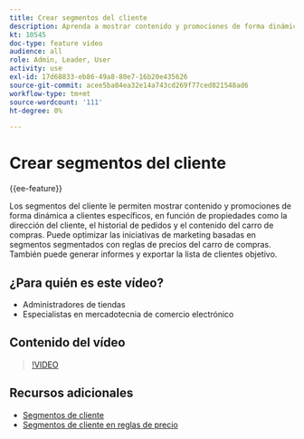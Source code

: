 ```yaml
---
title: Crear segmentos del cliente
description: Aprenda a mostrar contenido y promociones de forma dinámica a clientes específicos en función de propiedades como la dirección del cliente, el historial de pedidos y el contenido del carro de compras.
kt: 10545
doc-type: feature video
audience: all
role: Admin, Leader, User
activity: use
exl-id: 17d68833-eb86-49a8-80e7-16b20e435626
source-git-commit: acee5ba84ea32e14a743cd269f77ced821548ad6
workflow-type: tm+mt
source-wordcount: '111'
ht-degree: 0%

---
```


# Crear segmentos del cliente

{{ee-feature}}

Los segmentos del cliente le permiten mostrar contenido y promociones de forma dinámica a clientes específicos, en función de propiedades como la dirección del cliente, el historial de pedidos y el contenido del carro de compras. Puede optimizar las iniciativas de marketing basadas en segmentos segmentados con reglas de precios del carro de compras. También puede generar informes y exportar la lista de clientes objetivo.

## ¿Para quién es este vídeo?

- Administradores de tiendas
- Especialistas en mercadotecnia de comercio electrónico

## Contenido del vídeo

>[!VIDEO](https://video.tv.adobe.com/v/343659?quality=12&learn=on)

## Recursos adicionales

- [Segmentos de cliente](https://docs.magento.com/user-guide/marketing/customer-segments.html)
- [Segmentos de cliente en reglas de precio](https://docs.magento.com/user-guide/marketing/customer-segment-price-rule.html)
